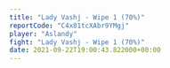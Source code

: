 ```yaml
---
title: "Lady Vashj - Wipe 1 (70%)"
reportCode: "C4x81tcXAbr9YMgj"
player: "Aslandy"
fight: "Lady Vashj - Wipe 1 (70%)"
date: 2021-09-22T19:00:43.822000+00:00
---
```

